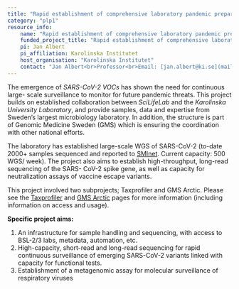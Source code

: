 ```yaml
---
title: "Rapid establishment of comprehensive laboratory pandemic preparedness – RAPID-SEQ"
category: "plp1"
resource_info:
    name: "Rapid establishment of comprehensive laboratory pandemic preparedness – RAPID-SEQ"
    funded_project_title: "Rapid establishment of comprehensive laboratory pandemic preparedness – RAPID-SEQ"
    pi: Jan Albert
    pi_affiliation: Karolinska Institutet
    host_organisation: "Karolinska Institutet"
    contact: "Jan Albert<br>Professor<br>Email: [jan.albert@ki.se](mailto:jan.albert@ki.se)"
---
```


The emergence of *SARS-CoV-2 VOCs* has shown the need for continuous large-
scale surveillance to monitor for future pandemic threats. This project builds on established collaboration between *SciLifeLab* and the *Karolinska University Laboratory*, and provide samples, data and expertise from  Sweden’s largest microbiology laboratory. In addition, the structure is part of Genomic Medicine Sweden (GMS) which is ensuring the coordination with other national efforts.

The laboratory has established large-scale WGS of SARS-CoV-2 (to-date 2000+ samples sequenced and reported to [SMInet]( https://www.folkhalsomyndigheten.se/smittskydd-beredskap/overvakning-och-rapportering/sminet/ ). Current capacity: 500 WGS/ week). The project also aims to establish high-throughput, long-read sequencing of the SARS- CoV-2 spike gene, as well as capacity for neutralization assays of vaccine escape variants.

This project involved two subprojects; Taxprofiler and GMS Arctic. Please see the [Taxprofiler](/resources-subprojects/taxprofiler/) and [GMS Arctic](/resources-subprojects/gms-arctic/) pages for more information (including information on access and usage).

**Specific project aims:**

1. An infrastructure for sample handling and sequencing, with access to BSL-2/3 labs, metadata, automation, etc.
2. High-capacity, short-read and long-read sequencing for rapid continuous surveillance of
emerging SARS-CoV-2 variants linked with capacity for functional tests.  
3. Establishment of a metagenomic assay for molecular surveillance of respiratory viruses
